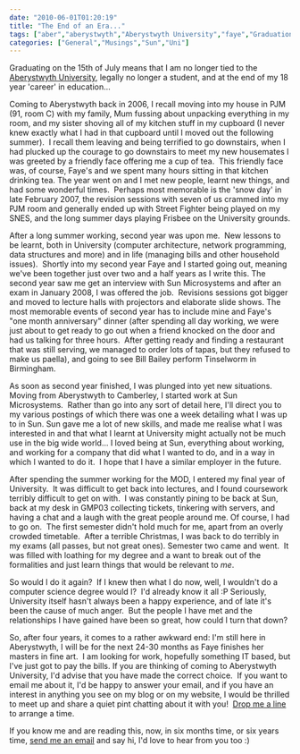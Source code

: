 ```yaml
---
date: "2010-06-01T01:20:19"
title: "The End of an Era..."
tags: ["aber","aberystwyth","Aberystwyth University","faye","Graduation","PJM","Sun","University of Wales"]
categories: ["General","Musings","Sun","Uni"]
---
```


Graduating on the 15th of July means that I am no longer tied to the [Aberystwyth University][1], legally no longer a student, and at the end of my 18 year 'career' in education...

Coming to Aberystwyth back in 2006, I recall moving into my house in PJM (91, room C) with my family, Mum fussing about unpacking everything in my room, and my sister shoving all of my kitchen stuff in my cupboard (I never knew exactly what I had in that cupboard until I moved out the following summer).  I recall them leaving and being terrified to go downstairs, when I had plucked up the courage to go downstairs to meet my new housemates I was greeted by a friendly face offering me a cup of tea.  This friendly face was, of course, Faye's and we spent many hours sitting in that kitchen drinking tea.
The year went on and I met new people, learnt new things, and had some wonderful times.  Perhaps most memorable is the 'snow day' in late February 2007, the revision sessions with seven of us crammed into my PJM room and generally ended up with Street Fighter being played on my SNES, and the long summer days playing Frisbee on the University grounds.

After a long summer working, second year was upon me.  New lessons to be learnt, both in University (computer architecture, network programming, data structures and more) and in life (managing bills and other household issues).  Shortly into my second year Faye and I started going out, meaning we've been together just over two and a half years as I write this.
The second year saw me get an interview with Sun Microsystems and after an exam in January 2008, I was offered the job.  Revisions sessions got bigger and moved to lecture halls with projectors and elaborate slide shows.
The most memorable events of second year has to include mine and Faye's "one month anniversary" dinner (after spending all day working, we were just about to get ready to go out when a friend knocked on the door and had us talking for three hours.  After getting ready and finding a restaurant that was still serving, we managed to order lots of tapas, but they refused to make us paella), and going to see Bill Bailey perform Tinselworm in Birmingham.

As soon as second year finished, I was plunged into yet new situations.  Moving from Aberystwyth to Camberley, I started work at Sun Microsystems.  Rather than go into any sort of detail here, I'll direct you to my various postings of which there was one a week detailing what I was up to in Sun.
Sun gave me a lot of new skills, and made me realise what I was interested in and that what I learnt at University might actually not be much use in the big wide world...
I loved being at Sun, everything about working, and working for a company that did what I wanted to do, and in a way in which I wanted to do it.  I hope that I have a similar employer in the future.

After spending the summer working for the MOD, I entered my final year of University.  It was difficult to get back into lectures, and I found coursework terribly difficult to get on with.  I was constantly pining to be back at Sun, back at my desk in GMP03 collecting tickets, tinkering with servers, and having a chat and a laugh with the great people around me.
Of course, I had to go on.  The first semester didn't hold much for me, apart from an overly crowded timetable.  After a terrible Christmas, I was back to do terribly in my exams (all passes, but not great ones).
Semester two came and went.  It was filled with loathing for my degree and a want to break out of the formalities and just learn things that would be relevant to _me_.

So would I do it again?  If I knew then what I do now, well, I wouldn't do a computer science degree would I?  I'd already know it all :P
Seriously, University itself hasn't always been a happy experience, and of late it's been the cause of much anger.  But the people I have met and the relationships I have gained have been so great, how could I turn that down?

So, after four years, it comes to a rather awkward end: I'm still here in Aberystwyth, I will be for the next 24-30 months as Faye finishes her masters in fine art.  I am looking for work, hopefully something IT based, but I've just got to pay the bills.
If you are thinking of coming to Aberystwyth University, I'd advise that you have made the correct choice.  If you want to email me about it, I'd be happy to answer your email, and if you have an interest in anything you see on my blog or on my website, I would be thrilled to meet up and share a quiet pint chatting about it with you!  [Drop me a line][2] to arrange a time.

If you know me and are reading this, now, in six months time, or six years time, [send me an email][3] and say hi, I'd love to hear from you too :)

  [1]: http://www.aber.ac.uk/
  [2]: mailto:ben.lavery@gmail.com
  [3]: mailto:ben.lavery@gmail.com
